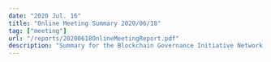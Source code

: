 ```yaml
---
date: "2020 Jul. 16"
title: "Online Meeting Summary 2020/06/18"
tag: ["meeting"]
url: "/reports/20200618OnlineMeetingReport.pdf"
description: "Summary for the Blockchain Governance Initiative Network's (BGIN) online meeting."
---
```



